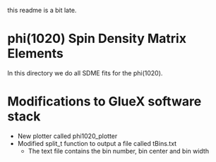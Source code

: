 this readme is a bit late.

# phi(1020) Spin Density Matrix Elements
In this directory we do all SDME fits for the phi(1020).

# Modifications to GlueX software stack
- New plotter called phi1020_plotter
- Modified split_t function to output a file called tBins.txt
  - The text file contains the bin number, bin center and bin width
